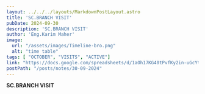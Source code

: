 ```yaml
---
layout: ../../../layouts/MarkdownPostLayout.astro
title: 'SC.BRANCH VISIT'
pubDate: 2024-09-30
description: 'SC.BRANCH VISIT'
author: 'Eng.Karim Maher'
image:
  url: "/assets/images/Timeline-bro.png"
  alt: "time table"
tags: [ "OCTOBER", "VISITS", "ACTIVE"]
link: "https://docs.google.com/spreadsheets/d/1aOh17KG40tPvfKy2in-uGcYtK_k3cDNm190t0vsThLw/edit?usp=sharing"
postPath: "/posts/notes/30-09-2024"
---
```


**SC.BRANCH VISIT**